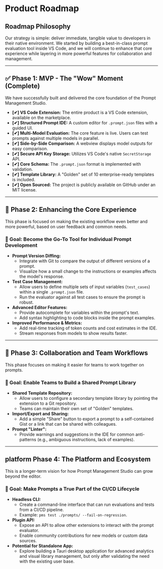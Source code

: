 # Product Roadmap

## Roadmap Philosophy

Our strategy is simple: deliver immediate, tangible value to developers in their native environment. We started by building a best-in-class prompt evaluation tool inside VS Code, and we will continue to enhance that core experience while layering in more powerful features for collaboration and management.

---

## ✅ Phase 1: MVP - The "Wow" Moment (Complete)

We have successfully built and delivered the core foundation of the Prompt Management Studio.

-   **[✔] VS Code Extension:** The entire product is a VS Code extension, available on the marketplace.
-   **[✔] Structured Prompt IDE:** A custom editor for `.prompt.json` files with a guided UI.
-   **[✔] Multi-Model Evaluation:** The core feature is live. Users can test prompts against multiple models in parallel.
-   **[✔] Side-by-Side Comparison:** A webview displays model outputs for easy comparison.
-   **[✔] Secure API Key Storage:** Utilizes VS Code's native `SecretStorage` API.
-   **[✔] Core Schema:** The `.prompt.json` format is implemented with validation.
-   **[✔] Template Library:** A "Golden" set of 10 enterprise-ready templates is included.
-   **[✔] Open Sourced:** The project is publicly available on GitHub under an MIT license.

---

## 🚀 Phase 2: Enhancing the Core Experience

This phase is focused on making the existing workflow even better and more powerful, based on user feedback and common needs.

### 🎯 Goal: Become the Go-To Tool for Individual Prompt Development

-   **Prompt Version Diffing:**
    -   Integrate with Git to compare the output of different versions of a prompt.
    -   Visualize how a small change to the instructions or examples affects the model's response.
-   **Test Case Management:**
    -   Allow users to define multiple sets of input variables (`test_cases`) within a single `.prompt.json` file.
    -   Run the evaluator against all test cases to ensure the prompt is robust.
-   **Advanced Editor Features:**
    -   Provide autocomplete for variables within the prompt's text.
    -   Add syntax highlighting to code blocks inside the prompt examples.
-   **Improved Performance & Metrics:**
    -   Add real-time tracking of token counts and cost estimates in the IDE.
    -   Stream responses from models to show results faster.

---

## 🤝 Phase 3: Collaboration and Team Workflows

This phase focuses on making it easier for teams to work together on prompts.

### 🎯 Goal: Enable Teams to Build a Shared Prompt Library

-   **Shared Template Repository:**
    -   Allow users to configure a secondary template library by pointing the extension to a Git repository.
    -   Teams can maintain their own set of "Golden" templates.
-   **Import/Export and Sharing:**
    -   Add a simple "Share" button to export a prompt to a self-contained Gist or a link that can be shared with colleagues.
-   **Prompt "Linter":**
    -   Provide warnings and suggestions in the IDE for common anti-patterns (e.g., ambiguous instructions, lack of examples).

---

##  platform Phase 4: The Platform and Ecosystem

This is a longer-term vision for how Prompt Management Studio can grow beyond the editor.

### 🎯 Goal: Make Prompts a True Part of the CI/CD Lifecycle

-   **Headless CLI:**
    -   Create a command-line interface that can run evaluations and tests from a CI/CD pipeline.
    -   Example: `pms test ./prompts/ --fail-on-regression`.
-   **Plugin API:**
    -   Expose an API to allow other extensions to interact with the prompt evaluator.
    -   Enable community contributions for new models or custom data sources.
-   **Potential for Standalone App:**
    -   Explore building a Tauri desktop application for advanced analytics and visual library management, but only after validating the need with the existing user base.
